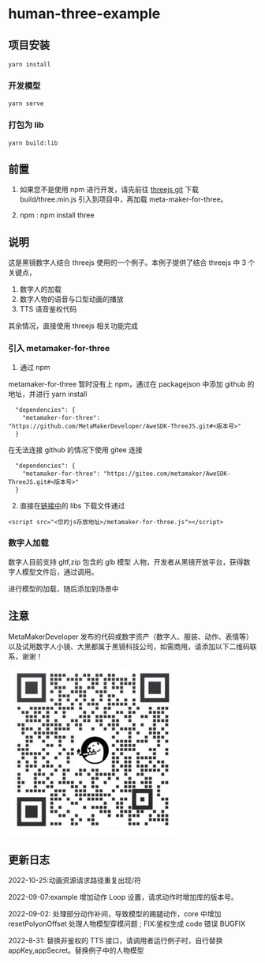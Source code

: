 # human-three-example

## 项目安装

```
yarn install
```

### 开发模型

```
yarn serve
```

### 打包为 lib

```
yarn build:lib
```

## 前置

1. 如果您不是使用 npm 进行开发，请先前往 [threejs git](https://github.com/mrdoob/three.js) 下载 build/three.min.js 引入到项目中，再加载 meta-maker-for-three。

2. npm : npm install three

## 说明

这是黑镜数字人结合 threejs 使用的一个例子。本例子提供了结合 threejs 中 3 个关键点，

1. 数字人的加载
2. 数字人物的语音与口型动画的播放
3. TTS 语音鉴权代码

其余情况，直接使用 threejs 相关功能完成

### 引入 metamaker-for-three

1. 通过 npm

metamaker-for-three 暂时没有上 npm，通过在 packagejson 中添加 github 的地址，并进行 yarn install

```
  "dependencies": {
    "metamaker-for-three": "https://github.com/MetaMakerDeveloper/AweSDK-ThreeJS.git#<版本号>"
  }
```

在无法连接 github 的情况下使用 gitee 连接

```
  "dependencies": {
    "metamaker-for-three": "https://gitee.com/metamaker/AweSDK-ThreeJS.git#<版本号>"
  }
```

2.  直接在[链接中](https://github.com/MetaMakerDeveloper/AweSDK-ThreeJS)的 libs 下载文件通过

```
<script src="<您的js存放地址>/metamaker-for-three.js"></script>
```

### 数字人加载

数字人目前支持 gltf,zip 包含的 glb 模型 人物，开发者从黑镜开放平台，获得数字人模型文件后，通过调用。

进行模型的加载，随后添加到场景中

## 注意

MetaMakerDeveloper 发布的代码或数字资产（数字人、服装、动作、表情等）以及试用数字人小镜、大黑都属于黑镜科技公司，如需商用，请添加以下二维码联系，谢谢！

![image](./code.jpg)

## 更新日志
2022-10-25:动画资源请求路径重复出现/符

2022-09-07:example 增加动作 Loop 设置，请求动作时增加库的版本号。

2022-09-02: 处理部分动作补间，导致模型的踢腿动作，core 中增加 resetPolyonOffset 处理人物模型穿模问题 ; FIX:鉴权生成 code 错误 BUGFIX

2022-8-31: 替换非鉴权的 TTS 接口，请调用者运行例子时，自行替换 appKey,appSecret。替换例子中的人物模型

```

```
